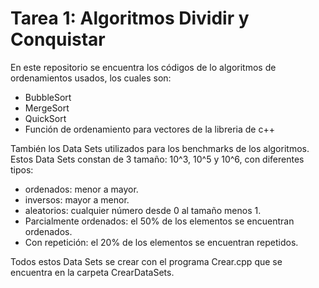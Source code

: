 # Tarea 1: Algoritmos Dividir y Conquistar

En este repositorio se encuentra los códigos de lo algoritmos de ordenamientos usados, los cuales son:
- BubbleSort
- MergeSort
- QuickSort
- Función de ordenamiento para vectores de la libreria de c++

También los Data Sets utilizados para los benchmarks de los algoritmos. Estos Data Sets constan de 3 tamaño: 10^3, 10^5 y 10^6, con diferentes tipos: 
- ordenados: menor a mayor.
- inversos: mayor a menor.
- aleatorios: cualquier número desde 0 al tamaño menos 1.
- Parcialmente ordenados: el 50% de los elementos se encuentran ordenados.
- Con repetición: el 20% de los elementos se encuentran repetidos.

Todos estos Data Sets se crear con el programa Crear.cpp que se encuentra en la carpeta CrearDataSets.
